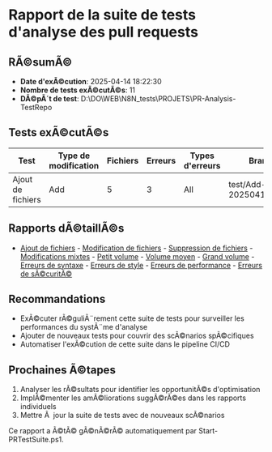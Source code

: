 # Rapport de la suite de tests d'analyse des pull requests

## RÃ©sumÃ©

- **Date d'exÃ©cution**: 2025-04-14 18:22:30
- **Nombre de tests exÃ©cutÃ©s**: 11
- **DÃ©pÃ´t de test**: D:\DO\WEB\N8N_tests\PROJETS\PR-Analysis-TestRepo

## Tests exÃ©cutÃ©s

| Test | Type de modification | Fichiers | Erreurs | Types d'erreurs | Branche |
|------|---------------------|----------|---------|-----------------|---------|
| Ajout de fichiers | Add | 5 | 3 | All | test/Add-5-3-20250414182138 | | Modification de fichiers | Modify | 5 | 3 | All | test/Modify-5-3-20250414182142 | | Suppression de fichiers | Delete | 3 | 0 | All | test/Delete-3-0-20250414182147 | | Modifications mixtes | Mixed | 8 | 3 | All | test/Mixed-8-3-20250414182151 | | Petit volume | Mixed | 3 | 2 | All | test/Mixed-3-2-20250414182156 | | Volume moyen | Mixed | 10 | 2 | All | test/Mixed-10-2-20250414182201 | | Grand volume | Mixed | 20 | 2 | All | test/Mixed-20-2-20250414182206 | | Erreurs de syntaxe | Mixed | 5 | 3 | Syntax | test/Mixed-5-3-20250414182212 | | Erreurs de style | Mixed | 5 | 3 | Style | test/Mixed-5-3-20250414182216 | | Erreurs de performance | Mixed | 5 | 3 | Performance | test/Mixed-5-3-20250414182221 | | Erreurs de sÃ©curitÃ© | Mixed | 5 | 3 | Security | test/Mixed-5-3-20250414182225 |

## Rapports dÃ©taillÃ©s

- [Ajout de fichiers]() - [Modification de fichiers]() - [Suppression de fichiers]() - [Modifications mixtes]() - [Petit volume]() - [Volume moyen]() - [Grand volume]() - [Erreurs de syntaxe]() - [Erreurs de style]() - [Erreurs de performance]() - [Erreurs de sÃ©curitÃ©]()

## Recommandations

- ExÃ©cuter rÃ©guliÃ¨rement cette suite de tests pour surveiller les performances du systÃ¨me d'analyse
- Ajouter de nouveaux tests pour couvrir des scÃ©narios spÃ©cifiques
- Automatiser l'exÃ©cution de cette suite dans le pipeline CI/CD

## Prochaines Ã©tapes

1. Analyser les rÃ©sultats pour identifier les opportunitÃ©s d'optimisation
2. ImplÃ©menter les amÃ©liorations suggÃ©rÃ©es dans les rapports individuels
3. Mettre Ã  jour la suite de tests avec de nouveaux scÃ©narios

Ce rapport a Ã©tÃ© gÃ©nÃ©rÃ© automatiquement par Start-PRTestSuite.ps1.
